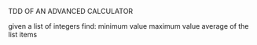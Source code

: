 TDD OF AN ADVANCED CALCULATOR 

given a list of integers find:
minimum value 
maximum value
average of the list items
